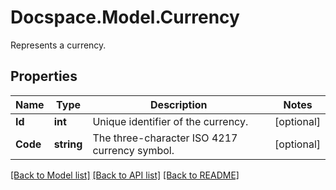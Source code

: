 # Docspace.Model.Currency
Represents a currency.

## Properties

Name | Type | Description | Notes
------------ | ------------- | ------------- | -------------
**Id** | **int** | Unique identifier of the currency. | [optional] 
**Code** | **string** | The three-character ISO 4217 currency symbol. | [optional] 

[[Back to Model list]](../README.md#documentation-for-models) [[Back to API list]](../README.md#documentation-for-api-endpoints) [[Back to README]](../README.md)


